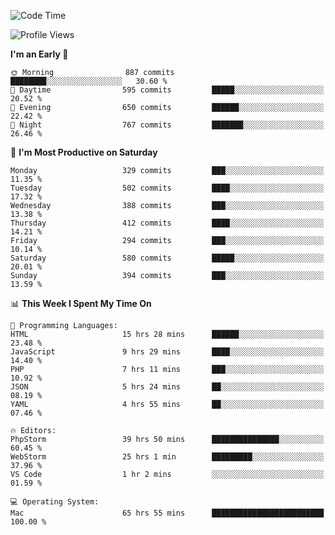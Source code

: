 <!--START_SECTION:waka-->
![Code Time](http://img.shields.io/badge/Code%20Time-1%2C969%20hrs%2054%20mins-blue)

![Profile Views](http://img.shields.io/badge/Profile%20Views-0-blue)

**I'm an Early 🐤** 

```text
🌞 Morning                887 commits         ████████░░░░░░░░░░░░░░░░░   30.60 % 
🌆 Daytime                595 commits         █████░░░░░░░░░░░░░░░░░░░░   20.52 % 
🌃 Evening                650 commits         ██████░░░░░░░░░░░░░░░░░░░   22.42 % 
🌙 Night                  767 commits         ███████░░░░░░░░░░░░░░░░░░   26.46 % 
```
📅 **I'm Most Productive on Saturday** 

```text
Monday                   329 commits         ███░░░░░░░░░░░░░░░░░░░░░░   11.35 % 
Tuesday                  502 commits         ████░░░░░░░░░░░░░░░░░░░░░   17.32 % 
Wednesday                388 commits         ███░░░░░░░░░░░░░░░░░░░░░░   13.38 % 
Thursday                 412 commits         ████░░░░░░░░░░░░░░░░░░░░░   14.21 % 
Friday                   294 commits         ███░░░░░░░░░░░░░░░░░░░░░░   10.14 % 
Saturday                 580 commits         █████░░░░░░░░░░░░░░░░░░░░   20.01 % 
Sunday                   394 commits         ███░░░░░░░░░░░░░░░░░░░░░░   13.59 % 
```


📊 **This Week I Spent My Time On** 

```text
💬 Programming Languages: 
HTML                     15 hrs 28 mins      ██████░░░░░░░░░░░░░░░░░░░   23.48 % 
JavaScript               9 hrs 29 mins       ████░░░░░░░░░░░░░░░░░░░░░   14.40 % 
PHP                      7 hrs 11 mins       ███░░░░░░░░░░░░░░░░░░░░░░   10.92 % 
JSON                     5 hrs 24 mins       ██░░░░░░░░░░░░░░░░░░░░░░░   08.19 % 
YAML                     4 hrs 55 mins       ██░░░░░░░░░░░░░░░░░░░░░░░   07.46 % 

🔥 Editors: 
PhpStorm                 39 hrs 50 mins      ███████████████░░░░░░░░░░   60.45 % 
WebStorm                 25 hrs 1 min        █████████░░░░░░░░░░░░░░░░   37.96 % 
VS Code                  1 hr 2 mins         ░░░░░░░░░░░░░░░░░░░░░░░░░   01.59 % 

💻 Operating System: 
Mac                      65 hrs 55 mins      █████████████████████████   100.00 % 
```


<!--END_SECTION:waka-->
